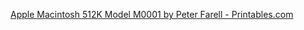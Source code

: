 
[Apple Macintosh 512K Model M0001 by Peter Farell - Printables.com](https://www.printables.com/model/560937-apple-macintosh-512k-model-m0001)






